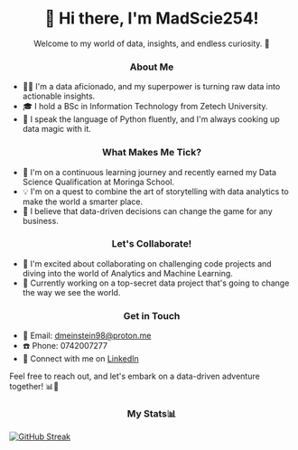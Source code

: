 <h1 align="center">👋 Hi there, I'm MadScie254!</h1>

<p align="center">
  Welcome to my world of data, insights, and endless curiosity. 🚀
</p>

<h3 align="center">About Me</h3>

- 👨‍💻 I'm a data aficionado, and my superpower is turning raw data into actionable insights.
- 🎓 I hold a BSc in Information Technology from Zetech University.
- 🐍 I speak the language of Python fluently, and I'm always cooking up data magic with it.

<h3 align="center">What Makes Me Tick?</h3>

- 🌱 I'm on a continuous learning journey and recently earned my Data Science Qualification at Moringa School.
- 💡 I'm on a quest to combine the art of storytelling with data analytics to make the world a smarter place.
- 🚀 I believe that data-driven decisions can change the game for any business.

<h3 align="center">Let's Collaborate!</h3>

- 🤝 I'm excited about collaborating on challenging code projects and diving into the world of Analytics and Machine Learning.
- 🚧 Currently working on a top-secret data project that's going to change the way we see the world.

<h3 align="center">Get in Touch</h3>

- 📧 Email: dmeinstein98@proton.me
- ☎️ Phone: 0742007277
- 💼 Connect with me on [LinkedIn](https://www.linkedin.com/in/daniel-wanjala-912b8b17b)

Feel free to reach out, and let's embark on a data-driven adventure together! 📊🚀

<h3 align="center">My Stats📊</h3>

[![GitHub Streak](https://streak-stats.demolab.com/?user=MadScie254)](https://git.io/streak-stats)
<!---
MadScie254/MadScie254 is a ✨ special ✨ repository because its `README.md` (this file) appears on your GitHub profile.
You can click the Preview link to take a look at your changes.
--->
